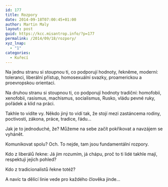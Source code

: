 ```yaml
---
id: 177
title: Rozpory
date: 2014-09-18T07:00:45+01:00
author: Martin Maly
layout: post
guid: https://kcc.misantrop.info/?p=177
permalink: /2014/09/18/rozpory/
xyz_lnap:
  - "1"
categories:
  - Kuřecí
---
```

Na jednu stranu si stoupnou ti, co podporují hodnoty, řekněme, moderní: toleranci, liberální přístup, homosexuální svazky, proamerickou a proevropskou orientaci.

Na druhou stranu si stoupnou ti, co podporují hodnoty tradiční: homofobii, xenofobii, rasismus, machismus, socialismus, Rusko, vládu pevné ruky, pořádek a klid na práci.

Takhle to vidíte vy. Někdo jiný to vidí tak, že stojí mezi zastáncema rodiny, poctivosti, zákona, práce, tradice, řádu&#8230;

Jak je to jednoduché, že? Můžeme na sebe začít pokřikovat a navzájem se vyhánět.

Komunikovat spolu? Och. To nejde, tam jsou fundamentální rozpory.

Kdo z liberálů řekne: Já jim rozumím, já chápu, proč to ti lidé takhle mají, respektuji jejich pohled?

Kdo z tradicionalistů řekne totéž?

A navíc ta dělící linie vede pro každého člověka jinde&#8230;